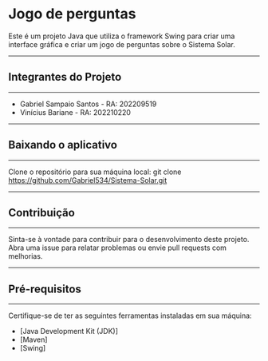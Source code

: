 # Jogo de perguntas

Este é um projeto Java que utiliza o framework Swing para criar uma interface gráfica e criar um jogo de perguntas sobre o Sistema Solar.


---------------------------------------
## Integrantes do Projeto
---------------------------------------
- Gabriel Sampaio Santos - RA: 202209519
- Vinícius Bariane - RA: 202210220

---------------------------------------
## Baixando o aplicativo
---------------------------------------
Clone o repositório para sua máquina local:
git clone https://github.com/Gabriel534/Sistema-Solar.git

---------------------------------------
## Contribuição
---------------------------------------
Sinta-se à vontade para contribuir para o desenvolvimento deste projeto. Abra uma issue para relatar problemas ou envie pull requests com melhorias.


---------------------------------------
## Pré-requisitos
---------------------------------------
Certifique-se de ter as seguintes ferramentas instaladas em sua máquina:

- [Java Development Kit (JDK)]
- [Maven]
- [Swing]

